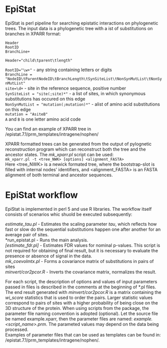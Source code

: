 # EpiStat

EpiStat is perl pipeline for searching epistatic interactions on phylogenetic trees. The input data is a phylogenetic tree with a ist of substitutions on branches in XPARR format:

`Header`\
`RootID`\
`BranchLine+`

`Header="child\tparent\tlength"`

`RootID="\w+"` - any string containing letters or digits\
`BranchLine = "NodeID\tParentNodeID\tBranchLength\tSynSiteList\tNonSynMutList\tNonSynMutList"`\
`site=\d+` - site in the reference sequence, positive number\
`SynSiteList = "site(;site)*"` - a list of sites, in which synonymous substitutions has occured on this edge\
`NonSynMutList = "mutation(;mutation)*"` - alist of amino acid substitutions on this edge\
`mutation = "AsiteB"`\
`A` and `B` is one letter amino acid code

You can find an example of XPARR tree in /epistat.7.1/prm_templates/intragene/nophen/

XPARR formatted trees can be generated from the output of pylognetic reconstruction program which can reconstruct both the tree and the ancestor states. The *mk_xparr.pl* script can be used:\
`mk_xparr.pl -t <tree_NWK> [options] <alignment_FASTA>`\
Here <tree_NWK> is a newick formated tree, where the bootstrap-slot is filled with internal nodes' identifiers, and <alignment_FASTA> is an FASTA alignment of both terminal and ancestor sequences.

# EpiStat workflow

EpiStat is implemented in perl 5 and use R libraries. The workflow itself consists of scenarios whic shuold be executed subsequently:

*estimate_tau.pl* - Estimates the scaling parameter *tau*, which reflects how fast or slow do the sequential substitutions happen one after another for an average pair of sites.\
*run_epistat.pl - Runs the main analysis.\
*[estimate_fdr.pl]* - Estimates FDR values for nominal p-values. This script is not required for obtaining of final result, but it is necessary to evaluate the presence or absence of signal in the data.\
*mk_coevolmtx.pl* - Forms a covariance matrix of substitutions in pairs of sites\
*minvert/cor2pcor.R* - Inverts the covariance matrix, normalizes the result.

For each script, the description of options and values of input parameters passed in files is described in the comments at the beginning of \*.pl files. The end result generated with *minvert/cor2pcor.R* is a matrix containing the *wi_score* statistics that is used to order the pairs. Larger statistic values correspond to pairs of sites with a higher probability of being close on the 3D structure of the protein. When using scripts from the package, the parameter file naming convention is adopted (optional). Let the source file be named example.xparr, then the parameter files are named: *example.<script_name>.prm*. The parameted values may depend on the data being processed.\
Examples of parameter files that can be used as templates can be found in: /epistat.7.1/prm_templates/intragene/nophen/.


